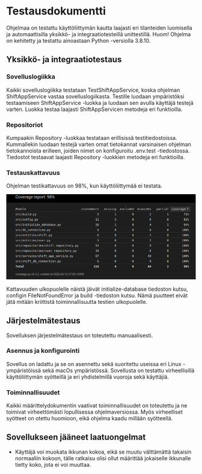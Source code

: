 # Testausdokumentti

Ohjelmaa on testattu käyttöliittymän kautta laajasti eri tilanteiden luomisella ja automaattisilla yksikkö- ja integraatiotesteillä unittestillä.
Huom! Ohjelma on kehitetty ja testattu ainoastaan Python -versiolla 3.8.10.

## Yksikkö- ja integraatiotestaus

### Sovelluslogiikka

Kaikki sovelluslogiikka testataan TestShiftAppService, koska ohjelman ShiftAppService vastaa sovelluslogiikasta. 
Testille luodaan ympäristöksi testaamiseen ShiftAppService -luokka ja luodaan sen avulla käyttäjä testejä varten.
Luokka testaa laajasti ShiftAppServicen metodeja eri funktioilla.

### Repositoriot

Kumpaakin Repository -luokkaa testataan erillisissä testitiedostoissa. Kummallekin luodaan testejä varten omat tietokannat varsinaisen ohjelman tietokannoista erilleen, joiden nimet on konfiguroitu .env.test -tiedostossa.
Tiedostot testaavat laajasti Repository -luokkien metodeja eri funktioilla.

### Testauskattavuus

Ohjelman testikattavuus on 98%, kun käyttöliittymää ei testata.

![kattavuus](https://github.com/evahteri/ot-harjoitustyo/blob/master/dokumentaatio/kuvat/Screenshot%20from%202022-05-12%2007-20-41.png)

Kattavuuden ulkopuolelle näistä jäivät initialize-database tiedoston kutsu, configin FileNotFoundError ja build -tiedoston kutsu.
Nämä puutteet eivät jätä mitään kriittistä toiminnallisuutta testien ulkopuolelle.

## Järjestelmätestaus

Sovelluksen järjestelmätestaus on toteutettu manuaalisesti.

### Asennus ja konfigurointi

Sovellus on ladattu ja se on asennettu sekä suoritettu useissa eri Linux -ympäristöissä sekä macOs ympäristössä. 
Sovellusta on testattu virheellisillä käyttöliittymän syötteillä ja eri yhdistelmillä vuoroja sekä käyttäjiä.

### Toiminnallisuudet

Kaikki määrittelydokumentin vaativat toiminnallisuudet on toteutettu ja ne toimivat virheettömästi lopullisessa ohjelmaversiossa. Myös virheelliset syötteet on otettu huomioon, eikä ohjelma kaadu millään syötteellä.

## Sovellukseen jääneet laatuongelmat

- Käyttäjä voi muokata ikkunan kokoa, eikä se muutu välttämättä takaisin normaaliin kokoon, tälle ratkaisu olisi ollut määrittää jokaiselle ikkunalle tietty koko, jota ei voi muuttaa.
